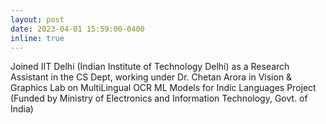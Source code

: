 ```yaml
---
layout: post
date: 2023-04-01 15:59:00-0400
inline: true
---
```


Joined IIT Delhi (Indian Institute of Technology Delhi) as a Research Assistant in the CS Dept, working under Dr. Chetan Arora in Vision & Graphics Lab on MultiLingual OCR ML Models for Indic Languages Project (Funded by Ministry of Electronics and Information Technology, Govt. of India)
